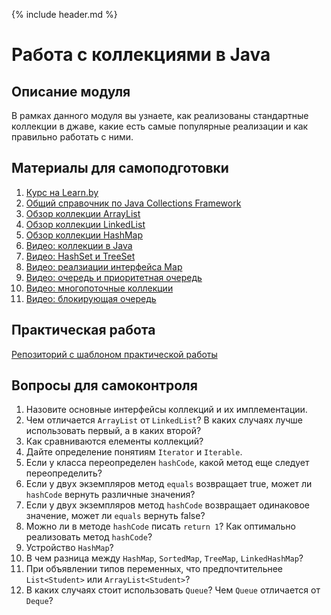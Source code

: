 {% include header.md %}

Работа с коллекциями в Java
====================

Описание модуля
---------------------
В рамках данного модуля вы узнаете, как реализованы стандартные коллекции в джаве, какие есть самые популярные 
реализации и как правильно работать с ними.

Материалы для самоподготовки
---------------------
1. [Курс на Learn.by](https://learn.by/courses/course-v1:EPAM+JColl+ext1/about)
1. [Общий справочник по Java Collections Framework](https://habrahabr.ru/post/237043/)
1. [Обзор коллекции ArrayList](http://habrahabr.ru/post/128269/)
1. [Обзор коллекции LinkedList](http://habrahabr.ru/post/127864/)
1. [Обзор коллекции HashMap](http://habrahabr.ru/post/128017/)
1. [Видео: коллекции в Java](https://www.youtube.com/watch?v=7gws2decf2g)
1. [Видео: HashSet и TreeSet](https://www.youtube.com/watch?v=-S_huEuNJiU)
1. [Видео: реалзиации интерфейса Map](https://www.youtube.com/watch?v=5Iu4ZUcrJ0g)
1. [Видео: очередь и приоритетная очередь](https://www.youtube.com/watch?v=5_f5foEXiYY)
1. [Видео: многопоточные коллекции](https://www.youtube.com/watch?v=-yQeYo32Lt4)
1. [Видео: блокирующая очередь](https://www.youtube.com/watch?v=nUYOGkh9XqE)

Практическая работа
---------------------
[Репозиторий с шаблоном практической работы](https://github.com/JAVA-ONLINE-EDUCATION-COURSE/java-collections-template)

Вопросы для самоконтроля
---------------------
1. Назовите основные интерфейсы коллекций и их имплементации.
1. Чем отличается `ArrayList` от `LinkedList`? В каких случаях лучше использовать первый, а в каких второй?
1. Как сравниваются елементы коллекций?
1. Дайте определение понятиям `Iterator` и `Iterable`.
1. Если у класса переопределен `hashCode`, какой метод еще следует переопределить?
1. Если у двух экземпляров метод `equals` возвращает true, может ли `hashCode` вернуть различные значения?
1. Если у двух экземпляров метод `hashCode` возвращает одинаковое значение, может ли `equals` вернуть false?
1. Можно ли в методе `hashCode` писать `return 1`? Как оптимально реализовать метод `hashCode`?
1. Устройство `HashMap`?
1. В чем разница между `HashMap`, `SortedMap`, `TreeMap`, `LinkedHashMap`?
1. При объявлении типов переменных, что предпочтительнее `List<Student>` или `ArrayList<Student>`?
1. В каких случаях стоит использовать `Queue`? Чем `Queue` отличается от `Deque`?


